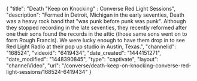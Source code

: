 {
    "title": "Death \"Keep on Knocking\" : Converse Red Light Sessions",
    "description": "Formed in Detroit, Michigan in the early seventies, Death was a heavy rock band that \"was punk before punk was punk\". Although they stopped recording in the late seventies, they recently reformed after one their sons found the records in the attic (those same sons went on to form Rough Francis). We were lucky enough to have them drop in to see Red Light Radio at their pop up studio in Austin, Texas.",
    "channelid": "168524",
    "videoid": "6419434",
    "date_created": "1444151271",
    "date_modified": "1448390845",
    "type": "captivate",
    "layout": "channelVideo",
    "url": "\/converse\/death-keep-on-knocking-converse-red-light-sessions\/168524-6419434"
}